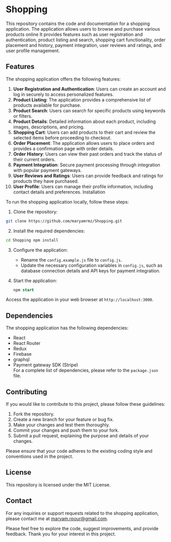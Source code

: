 # Shopping

This repository contains the code and documentation for a shopping application. The application allows users to browse and purchase various products online It provides features such as user registration and authentication, product listing and search, shopping cart functionality, order placement and history, payment integration, user reviews and ratings, and user profile management.

## Features

The shopping application offers the following features:

1. **User Registration and Authentication**: Users can create an account and log in securely to access personalized features.
2. **Product Listing**: The application provides a comprehensive list of products available for purchase.
3. **Product Search**: Users can search for specific products using keywords or filters.
4. **Product Details**: Detailed information about each product, including images, descriptions, and pricing.
5. **Shopping Cart**: Users can add products to their cart and review the selected items before proceeding to checkout.
6. **Order Placement**: The application allows users to place orders and provides a confirmation page with order details.
7. **Order History**: Users can view their past orders and track the status of their current orders.
8. **Payment Integration**: Secure payment processing through integration with popular payment gateways.
9. **User Reviews and Ratings**: Users can provide feedback and ratings for products they have purchased.
10. **User Profile**: Users can manage their profile information, including contact details and preferences.
    Installation

To run the shopping application locally, follow these steps:

1. Clone the repository:

```bash
git clone https://github.com/maryamrmz/Shopping.git
```

2. Install the required dependencies:

```bash
cd Shopping npm install
```

3.  Configure the application:

    - Rename the `config.example.js` file to `config.js`.
    - Update the necessary configuration variables in `config.js`, such as database connection details and API keys for payment integration.

4.  Start the application:

    ```sql
    npm start
    ```

Access the application in your web browser at `http://localhost:3000`.

## Dependencies

The shopping application has the following dependencies:

- React
- React Router
- Redux
- Firebase
- graphql
- Payment gateway SDK (Stripe)\
  For a complete list of dependencies, please refer to the `package.json` file.

## Contributing

If you would like to contribute to this project, please follow these guidelines:

1. Fork the repository.
2. Create a new branch for your feature or bug fix.
3. Make your changes and test them thoroughly.
4. Commit your changes and push them to your fork.
5. Submit a pull request, explaining the purpose and details of your changes.

Please ensure that your code adheres to the existing coding style and conventions used in the project.

## License

This repository is licensed under the MIT License.

## Contact

For any inquiries or support requests related to the shopping application, please contact me at maryam.rpour@gmail.com.

Please feel free to explore the code, suggest improvements, and provide feedback. Thank you for your interest in this project.
